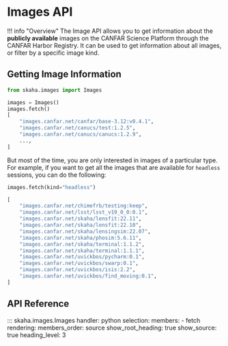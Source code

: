# Images API

!!! info "Overview"
    The Image API allows you to get information about the **publicly available** images on the CANFAR Science Platform through the CANFAR Harbor Registry. It can be used to get information about all images, or filter by a specific image kind.

## Getting Image Information

```python title="Get image information"
from skaha.images import Images

images = Images()
images.fetch()
[
    "images.canfar.net/canfar/base-3.12:v0.4.1",
    "images.canfar.net/canucs/test:1.2.5",
    "images.canfar.net/canucs/canucs:1.2.9",
    ...,
]
```

But most of the time, you are only interested in images of a particular type. For example, if you want to get all the images that are available for `headless` sessions, you can do the following:

```python title="Get headless image information"
images.fetch(kind="headless")
```

```python
[
    "images.canfar.net/chimefrb/testing:keep",
    "images.canfar.net/lsst/lsst_v19_0_0:0.1",
    "images.canfar.net/skaha/lensfit:22.11",
    "images.canfar.net/skaha/lensfit:22.10",
    "images.canfar.net/skaha/lensingsim:22.07",
    "images.canfar.net/skaha/phosim:5.6.11",
    "images.canfar.net/skaha/terminal:1.1.2",
    "images.canfar.net/skaha/terminal:1.1.1",
    "images.canfar.net/uvickbos/pycharm:0.1",
    "images.canfar.net/uvickbos/swarp:0.1",
    "images.canfar.net/uvickbos/isis:2.2",
    "images.canfar.net/uvickbos/find_moving:0.1",
]
```

## API Reference

::: skaha.images.Images
    handler: python
    selection:
      members:
        - fetch
    rendering:
      members_order: source
      show_root_heading: true
      show_source: true
      heading_level: 3
